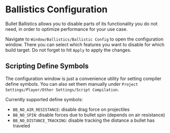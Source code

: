 # Ballistics Configuration

Bullet Ballistics allows you to disable parts of its functionality you do not need, in order to optimize performance for your use case.

Navigate to `Window/Ballistics/Ballistic Config` to open the configuration window.
There you can select which features you want to disable for which build target.
Do not forget to hit `Apply` to apply the changes.

## Scripting Define Symbols

The configuration window is just a convenience utility for setting compiler define symbols.
You can also set them manually under `Project Settings/Player/Other Settings/Script Compilation`.

Currently supported define symbols:
- `BB_NO_AIR_RESISTANCE`: disable drag force on projectiles
- `BB_NO_SPIN`: disable forces due to bullet spin (depends on air resistance)
- `BB_NO_DISTANCE_TRACKING`: disable tracking the distance a bullet has traveled